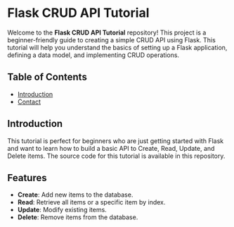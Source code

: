 # Flask CRUD API Tutorial

Welcome to the **Flask CRUD API Tutorial** repository! This project is a beginner-friendly guide to creating a simple CRUD API using Flask. This tutorial will help you understand the basics of setting up a Flask application, defining a data model, and implementing CRUD operations.

## Table of Contents
- [Introduction](#introduction)
- [Contact](#4049569463)

## Introduction
This tutorial is perfect for beginners who are just getting started with Flask and want to learn how to build a basic API to Create, Read, Update, and Delete items. The source code for this tutorial is available in this repository.

## Features
- **Create**: Add new items to the database.
- **Read**: Retrieve all items or a specific item by index.
- **Update**: Modify existing items.
- **Delete**: Remove items from the database.


